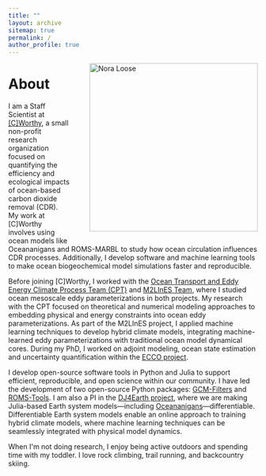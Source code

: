 ```yaml
---
title: ""
layout: archive
sitemap: true
permalink: /
author_profile: true
---
```


<img src="/assets/images/Nora.JPG" width="340px" alt="Nora Loose" align="right" style="margin-left: 40px; margin-bottom: 10px;" />

# About


I am a Staff Scientist at [[C]Worthy](https://www.cworthy.org/), a small non-profit research organization focused on quantifying the efficiency and ecological impacts of ocean-based carbon dioxide removal (CDR). 
My work at [C]Worthy involves using ocean models like Oceananigans and ROMS-MARBL to study how ocean circulation influences CDR processes.
Additionally, I develop software and machine learning tools to make ocean biogeochemical model simulations faster and reproducible.

Before joining [C]Worthy, I worked with the [Ocean Transport and Eddy Energy Climate Process Team (CPT)](https://ocean-eddy-cpt.github.io/) and [M2LInES Team](https://m2lines.github.io/), where I studied ocean mesoscale eddy parameterizations in both projects.
My research with the CPT focused on theoretical and numerical modeling approaches to embedding physical and energy constraints into ocean eddy parameterizations. 
As part of the M2LInES project, I applied machine learning techniques to develop hybrid climate models, integrating machine-learned eddy parameterizations with traditional ocean model dynamical cores.
During my PhD, I worked on adjoint modeling, ocean state estimation and uncertainty quantification within the [ECCO project](https://ecco-group.org/).

I develop open-source software tools in Python and Julia to support efficient, reproducible, and open science within our community.
I have led the development of two open-source Python packages: [GCM-Filters](https://gcm-filters.readthedocs.io/en/latest/) and [ROMS-Tools](https://roms-tools.readthedocs.io/en/latest/).
I am also a PI in the [DJ4Earth project](https://dj4earth.github.io/), where we are making Julia-based Earth system models—including [Oceananigans](https://clima.github.io/OceananigansDocumentation/stable/)—differentiable.
Differentiable Earth system models enable an online approach to training hybrid climate models, where machine learning techniques can be seamlessly integrated with physical model dynamics.

When I'm not doing research, I enjoy being active outdoors and spending time with my toddler. I love rock climbing, trail running, and backcountry skiing.

